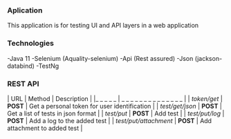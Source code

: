 ### Aplication
This application is for testing UI and API layers in a web application

### Technologies
-Java 11
-Selenium (Aquality-selenium)
-Api (Rest assured)
-Json (jackson-databind)
-TestNg

### REST API
| URL                    | Method         | Description                                           |
|_ _ _ _ _               | _ _ _ _ _        _ _ _ _ _ _ _ _ _                                     |
| *token/get*            | **POST**       | Get a personal token for user identification          |
| *test/get/json*        | **POST**       | Get a list of tests in json format                    |
| *test/put*             | **POST**       | Add test                                              |
| *test/put/log*         | **POST**       | Add a log to the added test                           |
| *test/put/attachment*  | **POST**       | Add attachment to added test                          |

